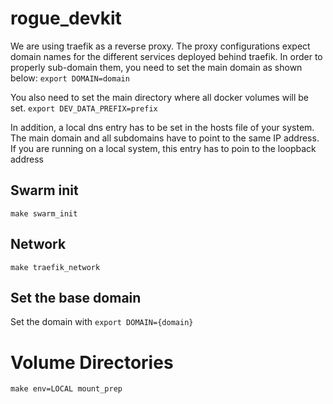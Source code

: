 # rogue_devkit
We are using traefik as a reverse proxy. The proxy configurations expect
domain names for the different services deployed behind traefik. In order 
to properly sub-domain them, you need to set the main domain as shown below:
`export DOMAIN=domain`

You also need to set the main directory where all docker volumes will be set.
`export DEV_DATA_PREFIX=prefix`

In addition, a local dns entry has to be set in the hosts file of your system.
The main domain and all subdomains have to point to the same IP address. If 
you are running on a local system, this entry has to poin to the loopback address

## Swarm init
`make swarm_init`

## Network
`make traefik_network`

## Set the base domain
Set the domain with `export DOMAIN={domain}`

# Volume Directories
`make env=LOCAL mount_prep`
